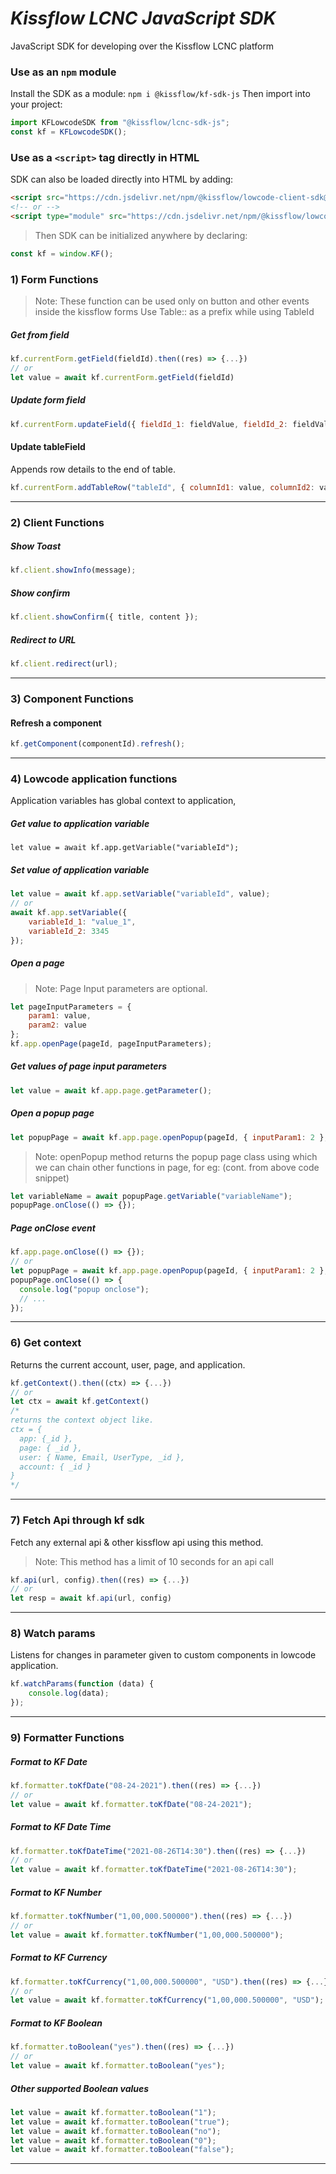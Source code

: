 # _Kissflow LCNC JavaScript SDK_

JavaScript SDK for developing over the Kissflow LCNC platform

### Use as an `npm` module

Install the SDK as a module: `npm i @kissflow/kf-sdk-js` Then import into your project:

```js
import KFLowcodeSDK from "@kissflow/lcnc-sdk-js";
const kf = KFLowcodeSDK();
```

### Use as a `<script>` tag directly in HTML

SDK can also be loaded directly into HTML by adding:

```html
<script src="https://cdn.jsdelivr.net/npm/@kissflow/lowcode-client-sdk@1/dist/kflowcode.sdk.js"></script>
<!-- or -->
<script type="module" src="https://cdn.jsdelivr.net/npm/@kissflow/lowcode-client-sdk@1/dist/kflowcode.sdk.mjs"></script>
```

> Then SDK can be initialized anywhere by declaring:
```js
const kf = window.KF();
```

### 1) Form Functions

> Note: These function can be used only on button and other events inside the kissflow forms
> Use Table:: as a prefix while using TableId

##### Get from field
```js
kf.currentForm.getField(fieldId).then((res) => {...})
// or
let value = await kf.currentForm.getField(fieldId)
```
##### Update form field
```js
kf.currentForm.updateField({ fieldId_1: fieldValue, fieldId_2: fieldValue });
```
#### Update tableField
Appends row details to the end of table.
```js
kf.currentForm.addTableRow("tableId", { columnId1: value, columnId2: value });
```
---

### 2) Client Functions
##### Show Toast
```js
kf.client.showInfo(message);
```
##### Show confirm
```js
kf.client.showConfirm({ title, content });
```
##### Redirect to URL
```js
kf.client.redirect(url);
```
---
### 3) Component Functions
#### Refresh a component
```js
kf.getComponent(componentId).refresh();
```
---

### 4) Lowcode application functions
Application variables has global context to application,
##### Get value to application variable
```
let value = await kf.app.getVariable("variableId");
```
##### Set value of application variable
```js
let value = await kf.app.setVariable("variableId", value);
// or
await kf.app.setVariable({
	variableId_1: "value_1",
	variableId_2: 3345
});
```
##### Open a page
> Note: Page Input parameters are optional.
```js
let pageInputParameters = {
	param1: value,
	param2: value
};
kf.app.openPage(pageId, pageInputParameters);
```
##### Get values of page input parameters
```js
let value = await kf.app.page.getParameter();
```
##### Open a popup page
```js
let popupPage = await kf.app.page.openPopup(pageId, { inputParam1: 2 }, { w: 50; h: 50 })
```
> Note: openPopup method returns the popup page class using which we can chain other functions in page, for eg: (cont. from above code snippet)
```js
let variableName = await popupPage.getVariable("variableName");
popupPage.onClose(() => {});
```
##### Page onClose event
```js
kf.app.page.onClose(() => {});
// or
let popupPage = await kf.app.page.openPopup(pageId, { inputParam1: 2 }, { w: 50; h: 50 })
popupPage.onClose(() => {
  console.log("popup onclose");
  // ...
});
```
---

### 6) Get context
Returns the current account, user, page, and application.
```js
kf.getContext().then((ctx) => {...})
// or
let ctx = await kf.getContext()
/*
returns the context object like. 
ctx = {
  app: {_id },
  page: { _id },
  user: { Name, Email, UserType, _id },
  account: { _id }
}
*/
```
---

### 7) Fetch Api through kf sdk

Fetch any external api & other kissflow api using this method.
> Note: This method has a limit of 10 seconds for an api call
```js
kf.api(url, config).then((res) => {...})
// or
let resp = await kf.api(url, config)
```
---

### 8) Watch params
Listens for changes in parameter given to custom components in lowcode
application.
```js
kf.watchParams(function (data) {
	console.log(data);
});
```
---

### 9) Formatter Functions
##### Format to KF Date
```js
kf.formatter.toKfDate("08-24-2021").then((res) => {...})
// or
let value = await kf.formatter.toKfDate("08-24-2021");
```
##### Format to KF Date Time
```js
kf.formatter.toKfDateTime("2021-08-26T14:30").then((res) => {...})
// or
let value = await kf.formatter.toKfDateTime("2021-08-26T14:30");
```
##### Format to KF Number
```js
kf.formatter.toKfNumber("1,00,000.500000").then((res) => {...})
// or
let value = await kf.formatter.toKfNumber("1,00,000.500000");
```
##### Format to KF Currency
```js
kf.formatter.toKfCurrency("1,00,000.500000", "USD").then((res) => {...})
// or
let value = await kf.formatter.toKfCurrency("1,00,000.500000", "USD");
```
##### Format to KF Boolean
```js
kf.formatter.toBoolean("yes").then((res) => {...})
// or
let value = await kf.formatter.toBoolean("yes");
```
##### Other supported Boolean values
```js
let value = await kf.formatter.toBoolean("1");
let value = await kf.formatter.toBoolean("true");
let value = await kf.formatter.toBoolean("no");
let value = await kf.formatter.toBoolean("0");
let value = await kf.formatter.toBoolean("false");
```
---
